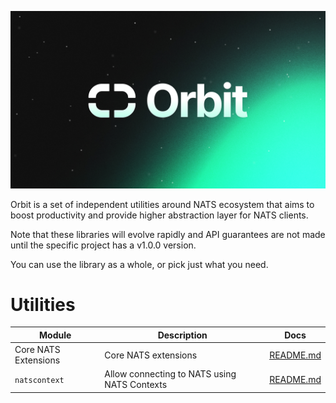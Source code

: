 <p align="center">
  <img src="orbit.png">
</p>

Orbit is a set of independent utilities around NATS ecosystem that aims to boost
productivity and provide higher abstraction layer for NATS clients.

Note that these libraries will evolve rapidly and API guarantees are not made
until the specific project has a v1.0.0 version.

You can use the library as a whole, or pick just what you need.

# Utilities

| Module               | Description                                  | Docs                               |
|----------------------|----------------------------------------------|------------------------------------|
| Core NATS Extensions | Core NATS extensions                         | [README.md](natsext/README.md)     |
| `natscontext`        | Allow connecting to NATS using NATS Contexts | [README.md](natscontext/README.md) |
